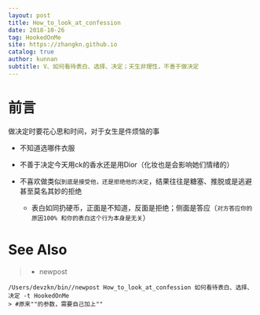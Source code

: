 ```yaml
---
layout: post
title: How_to_look_at_confession
date: 2018-10-26
tag: HookedOnMe
site: https://zhangkn.github.io
catalog: true
author: kunnan
subtitle: V、如何看待表白、选择、决定；天生非理性，不善于做决定
---
```










# 前言



做决定时要花心思和时间，对于女生是件烦恼的事



* 不知道选哪件衣服

* 不善于决定今天用ck的香水还是用Dior（化妆也是会影响她们情绪的）

* 不喜欢做类似`到底是接受他，还是拒绝他的决定`，结果往往是糖塞、推脱或是逃避甚至莫名其妙的拒绝

  * 表白如同扔硬币，正面是不知道，反面是拒绝；侧面是答应（`对方答应你的原因100% 和你的表白这个行为本身是无关`）












# See Also 

>* newpost 
>
```
/Users/devzkn/bin//newpost How_to_look_at_confession 如何看待表白、选择、决定 -t HookedOnMe
> #原来""的参数，需要自己加上""
```

